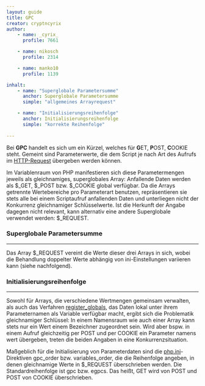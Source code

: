```yaml
---
layout: guide
title: GPC
creator: cryptncyrix
author: 
	- name: _cyrix_
	  profile: 7661

	- name: nikosch
	  profile: 2314

	- name: manko10
	  profile: 1139

inhalt:
	- name: "Superglobale Parametersumme"
	  anchor: Superglobale Parametersumme
	  simple: "allgemeines Arrayrequest"

	- name: "Initialisierungsreihenfolge"
	  anchor: Initialisierungsreihenfolge
	  simple: "korrekte Reihenfolge"
	  
---
```


Bei **GPC** handelt es sich um ein Kürzel, welches für **G**ET, **P**OST, **C**OOKIE steht. Gemeint sind Parameterwerte, die dem Script je nach Art des Aufrufs im [HTTP-Request](http://www.php.de/wiki-php/index.php/Request)  übergeben werden können.

Im Variablenraum von PHP manifestieren sich diese Parametermengen jeweils als gleichnamiges, superglobales Array: Anfallende Daten werden als $_GET, $_POST bzw. $_COOKIE global verfügbar. Da die Arrays getrennte Wertebereiche pro Parameterart benutzen, repräsentieren sie stets alle bei einem Scriptaufruf anfallenden Daten und unterliegen nicht der Konkurrenz gleichnamiger Schlüsselwerte. Ist die Herkunft der Angabe dagegen nicht relevant, kann alternativ eine andere Superglobale verwendet werden: $_REQUEST.

### Superglobale Parametersumme
---
Das Array $_REQUEST vereint die Werte dieser drei Arrays in sich, wobei die Behandlung doppelter Werte abhängig von ini-Einstellungen variieren kann (siehe nachfolgend).

### Initialisierungsreihenfolge
---
Sowohl für Arrays, die verschiedene Wertmengen gemeinsam verwalten, als auch das Verfahren [register_globals](http://www.php.de/wiki-php/index.php/Register_globals_(php.ini-Direktive)), das Daten lokal unter ihrem Parameternamen als Variable verfügbar macht, ergibt sich die Problematik gleichnamiger Schlüssel: In einem Namensraum wie auch einer Array kann stets nur ein Wert einem Bezeichner zugeordnet sein. Wird aber bspw. in einem Aufruf gleichzeitig per POST und per COOKIE ein Parameter namens wert übergeben, treten die beiden Angaben in eine Konkurrenzsituation. 

Maßgeblich für die Initialisierung von Parameterdaten sind die [php.ini](http://www.php.de/wiki-php/index.php/Php.ini)-Direktiven gpc_order bzw. variables_order, die die Reihenfolge angeben, in denen gleichnamige Werte in $_REQUEST überschrieben werden. Die Standardreihenfolge ist gpc bzw. egpcs. Das heißt, GET wird von POST und POST von COOKIE überschrieben.
